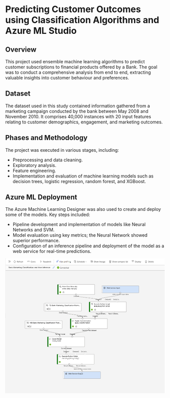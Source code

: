 
# Predicting Customer Outcomes using Classification Algorithms and Azure ML Studio

## Overview
This project used ensemble machine learning algorithms to predict customer subscriptions to financial products offered by a Bank. The goal was to conduct a comprehensive analysis from end to end, extracting valuable insights into customer behaviour and preferences.

## Dataset
The dataset used in this study contained information gathered from a marketing campaign conducted by the bank between May 2008 and November 2010. It comprises 40,000 instances with 20 input features relating to customer demographics, engagement, and marketing outcomes.

## Phases and Methodology
The project was executed in various stages, including:
- Preprocessing and data cleaning.
- Exploratory analysis.
- Feature engineering.
- Implementation and evaluation of machine learning models such as decision trees, logistic regression, random forest, and XGBoost.

## Azure ML Deployment
The Azure Machine Learning Designer was also used to create and deploy some of the models. Key steps included:
- Pipeline development and implementation of models like Neural Networks and SVM.
- Model evaluation using key metrics; the Neural Network showed superior performance.
- Configuration of an inference pipeline and deployment of the model as a web service for real-time predictions.

![Azure Pipeline](Azure-Implementation/Azure-Inference-Pipeline-2.png)
